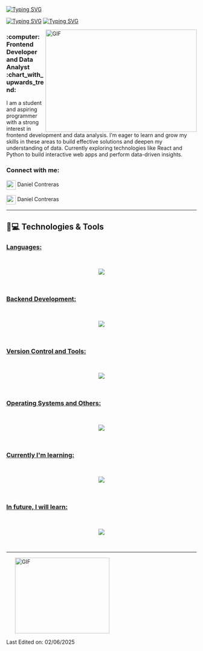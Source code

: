 <a href="https://git.io/typing-svg"><img src="https://readme-typing-svg.herokuapp.com?font=Fira+Code&weight=600&size=30&duration=3000&pause=5000&color=851c73&center=true&vCenter=true&width=1000&lines=Hi+there%2C+I'm+Daniel+Contreras" alt="Typing SVG" /></a>

<a href="https://git.io/typing-svg"><img src="https://readme-typing-svg.herokuapp.com?font=Fira+Code&weight=400&size=25&duration=3000&pause=5000&color=32A8BBFF&center=true&vCenter=true&width=1000&lines=A+system+engineering+student+with+a+focus+as+a+web+developer" alt="Typing SVG" /></a>
<a href="https://git.io/typing-svg"><img src="https://readme-typing-svg.herokuapp.com?font=Fira+Code&weight=400&size=25&duration=3000&pause=5000&color=32A8BBFF&center=true&vCenter=true&width=1000&lines=and+data+analyst" alt="Typing SVG" /></a>

<img align="right" top="500" height="270" width="400" alt="GIF" src="https://media4.giphy.com/media/v1.Y2lkPTc5MGI3NjExejk2ODU2bzdhZ2JpeDdtOTVzamd5MmVnOGZoczZkYmRkcHh4NGV2ciZlcD12MV9pbnRlcm5hbF9naWZfYnlfaWQmY3Q9Zw/7vDoUoDZHoUQxMPkd7/giphy.gif">
 
  <h3> :computer: Frontend Developer and Data Analyst :chart_with_upwards_trend: </h3>

  <p>I am a student and aspiring programmer with a strong interest in frontend development and data analysis. I’m eager to learn and grow my skills in these areas to build effective solutions and deepen my understanding of data. Currently exploring technologies like React and Python to build interactive web apps and perform data-driven insights.</p>

<h3 align="left">Connect with me:</h3>

<a href="https://www.linkedin.com/in/dconnts" style="text-decoration:none; color: inherit;"><img align="center" width="25px" src="https://skillicons.dev/icons?i=linkedin"> Daniel Contreras</a>

<a href="https://mail.google.com/mail/?view=cm&fs=1&to=dconnts2003@gmail.com" style="text-decoration:none; color: inherit;"><img align="center" width="25px" src="https://skillicons.dev/icons?i=gmail"> Daniel Contreras</a>

<hr>

## 🚀💻 Technologies & Tools

### <u> Languages: </u>
<br>
<p align="center">
  <a href="https://skillicons.dev">
    <img src="https://skillicons.dev/icons?i=py,c,cpp,html,css,js,powershell" />
  </a>
</p>
<br>

### <u> Backend Development: </u>
<br>
<p align="center">
  <a href="https://skillicons.dev">
    <img src="https://skillicons.dev/icons?i=mysql,nodejs" />
  </a>
</p>
<br>

### <u> Version Control and Tools: </u>
<br>
<p align="center">
  <a href="https://skillicons.dev">
    <img src="https://skillicons.dev/icons?i=git,github"/>
  </a>
</p>
<br>

### <u> Operating Systems and Others: </u>
<br>
<p align="center">
  <a href="https://skillicons.dev">
    <img src="https://skillicons.dev/icons?i=windows,linux,vscode,atom,boostrap" />
  </a>
</p>
<br>

### <u> Currently I'm learning: </u>
<br>
<p align="center">
  <a href="https://skillicons.dev">
    <img src="https://skillicons.dev/icons?i=java,react,angular,php" />
  </a>
</p>
<br>

### <u> In future, I will learn: </u>
<br>
<p align="center">
  <a href="https://skillicons.dev">
    <img src="https://skillicons.dev/icons?i=aws,docker,gcp,go,androidstudio" />
  </a>
</p>
<br>
<hr>
    <span style="display: inline-block; margin-left: 20px;">
        <img alt="GIF" src="https://media3.giphy.com/media/v1.Y2lkPTc5MGI3NjExdmI0NThscGV1eWp5eGN4cWFoMnJyanJzdDVua3NhaXpxMnRuMGF2eiZlcD12MV9pbnRlcm5hbF9naWZfYnlfaWQmY3Q9Zw/CnSn4fwGIrNgQ/giphy.gif" align="right" style="width: 250px; height: 200px; vertical-align: middle;" />
    </span>
</div>

Last Edited on: 02/06/2025
